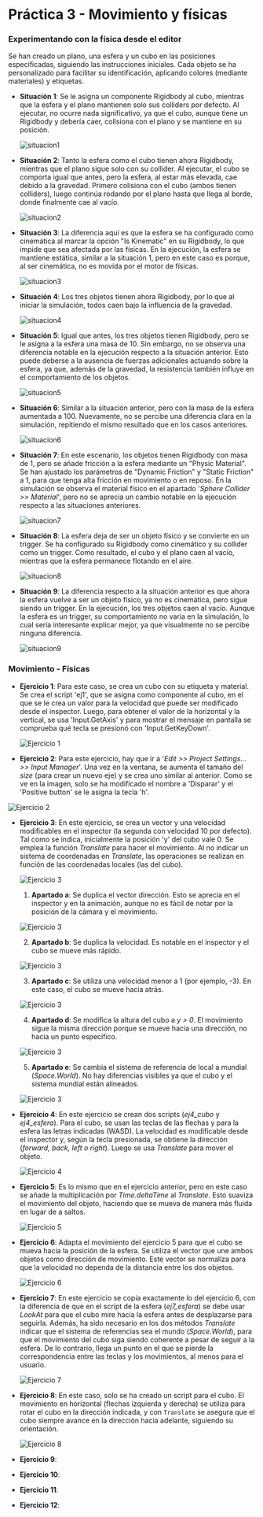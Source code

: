 # Práctica 3 - Movimiento y físicas
### Experimentando con la física desde el editor
Se han creado un plano, una esfera y un cubo en las posiciones especificadas, siguiendo las instrucciones iniciales. Cada objeto se ha personalizado para facilitar su identificación, aplicando colores (mediante materiales) y etiquetas.
- **Situación 1**: Se le asigna un componente Rigidbody al cubo, mientras que la esfera y el plano mantienen solo sus colliders por defecto. Al ejecutar, no ocurre nada significativo, ya que el cubo, aunque tiene un Rigidbody y debería caer, colisiona con el plano y se mantiene en su posición.

  ![situacion1](./gif/ii-pr3-sit1.gif)
  
- **Situación 2**: Tanto la esfera como el cubo tienen ahora Rigidbody, mientras que el plano sigue solo con su collider. Al ejecutar, el cubo se comporta igual que antes, pero la esfera, al estar más elevada, cae debido a la gravedad. Primero colisiona con el cubo (ambos tienen colliders), luego continúa rodando por el plano hasta que llega al borde, donde finalmente cae al vacío.
  
    ![situacion2](./gif/ii-pr3-sit2.gif)
  
- **Situación 3**: La diferencia aquí es que la esfera se ha configurado como cinemática al marcar la opción "Is Kinematic" en su Rigidbody, lo que impide que sea afectada por las físicas. En la ejecución, la esfera se mantiene estática, similar a la situación 1, pero en este caso es porque, al ser cinemática, no es movida por el motor de físicas.
  
    ![situacion3](./gif/ii-pr3-sit3.gif)
  
- **Situación 4**: Los tres objetos tienen ahora Rigidbody, por lo que al iniciar la simulación, todos caen bajo la influencia de la gravedad.
  
    ![situacion4](./gif/ii-pr3-sit4.gif)
  
- **Situación 5**: Igual que antes, los tres objetos tienen Rigidbody, pero se le asigna a la esfera una masa de 10. Sin embargo, no se observa una diferencia notable en la ejecución respecto a la situación anterior. Esto puede deberse a la ausencia de fuerzas adicionales actuando sobre la esfera, ya que, además de la gravedad, la resistencia también influye en el comportamiento de los objetos.
  
    ![situacion5](./gif/ii-pr3-sit5.gif)
  
- **Situación 6**: Similar a la situación anterior, pero con la masa de la esfera aumentada a 100. Nuevamente, no se percibe una diferencia clara en la simulación, repitiendo el mismo resultado que en los casos anteriores.
  
    ![situacion6](./gif/ii-pr3-sit6.gif)
  
- **Situación 7**: En este escenario, los objetos tienen Rigidbody con masa de 1, pero se añade fricción a la esfera mediante un "Physic Material". Se han ajustado los parámetros de "Dynamic Friction" y "Static Friction" a 1, para que tenga alta fricción en movimiento o en reposo. En la simulación se observa el material físico en el apartado '*Sphere Collider >> Material*', pero no se aprecia un cambio notable en la ejecución respecto a las situaciones anteriores.
  
    ![situacion7](./gif/ii-pr3-sit7.gif)
  
- **Situación 8**: La esfera deja de ser un objeto físico y se convierte en un trigger. Se ha configurado su Rigidbody como cinemático y su collider como un trigger. Como resultado, el cubo y el plano caen al vacío, mientras que la esfera permanece flotando en el aire.
  
    ![situacion8](./gif/ii-pr3-sit8.gif)
  
- **Situación 9**: La diferencia respecto a la situación anterior es que ahora la esfera vuelve a ser un objeto físico, ya no es cinemática, pero sigue siendo un trigger. En la ejecución, los tres objetos caen al vacío. Aunque la esfera es un trigger, su comportamiento no varía en la simulación, lo cual sería interesante explicar mejor, ya que visualmente no se percibe ninguna diferencia.
  
    ![situacion9](./gif/ii-pr3-sit9.gif)
  
### Movimiento - Físicas
- **Ejercicio 1**: Para este caso, se crea un cubo con su etiqueta y material. Se crea el script 'ej1', que se asigna como componente al cubo, en el que se le crea un valor para la velocidad que puede ser modificado desde el inspector. Luego, para obtener el valor de la horizontal y la vertical, se usa 'Input.GetAxis' y para mostrar el mensaje en pantalla se comprueba qué tecla se presionó con 'Input.GetKeyDown'.

  ![Ejercicio 1](./gif/ii-pr3-ej1.gif)

- **Ejercicio 2**: Para este ejercicio, hay que ir a '*Edit >> Project Settings… >> Input Manager*'. Una vez en la ventana, se aumenta el tamaño del *size* (para crear un nuevo eje) y se crea uno similar al anterior. Como se ve en la imagen, solo se ha modificado el nombre a 'Disparar' y el 'Positive button' se le asigna la tecla 'h'.

![Ejercicio 2](./gif/ii-pr3-ej2.png)

- **Ejercicio 3**: En este ejercicio, se crea un vector y una velocidad modificables en el inspector (la segunda con velocidad 10 por defecto). Tal como se indica, inicialmente la posición 'y' del cubo vale 0. Se emplea la función *Translate* para hacer el movimiento. Al no indicar un sistema de coordenadas en *Translate*, las operaciones se realizan en función de las coordenadas locales (las del cubo).

  ![Ejercicio 3](./gif/ii-pr3-ej3_basic.gif)
  
  1. **Apartado a**: Se duplica el vector dirección. Esto se aprecia en el inspector y en la animación, aunque no es fácil de notar por la posición de la cámara y el movimiento.

    ![Ejercicio 3](./gif/ii-pr3-ej3_a.gif)
  
  2. **Apartado b**: Se duplica la velocidad. Es notable en el inspector y el cubo se mueve más rápido.

    ![Ejercicio 3](./gif/ii-pr3-ej3_b.gif)
  
  3. **Apartado c**: Se utiliza una velocidad menor a 1 (por ejemplo, -3). En este caso, el cubo se mueve hacia atrás.

    ![Ejercicio 3](./gif/ii-pr3-ej3_c.gif)
  
  4. **Apartado d**: Se modifica la altura del cubo a *y > 0*. El movimiento sigue la misma dirección porque se mueve hacia una dirección, no hacia un punto específico.

    ![Ejercicio 3](./gif/ii-pr3-ej3_d.gif)
  
  5. **Apartado e**: Se cambia el sistema de referencia de local a mundial (*Space.World*). No hay diferencias visibles ya que el cubo y el sistema mundial están alineados.

    ![Ejercicio 3](./gif/ii-pr3-ej3_e.gif)

- **Ejercicio 4**: En este ejercicio se crean dos scripts (*ej4_cubo* y *ej4_esfera*). Para el cubo, se usan las teclas de las flechas y para la esfera las letras indicadas (WASD). La velocidad es modificable desde el inspector y, según la tecla presionada, se obtiene la dirección (*forward, back, left o right*). Luego se usa *Translate* para mover el objeto.

    ![Ejercicio 4](./gif/ii-pr3-ej4.gif)

- **Ejercicio 5**: Es lo mismo que en el ejercicio anterior, pero en este caso se añade la multiplicación por *Time.deltaTime* al *Translate*. Esto suaviza el movimiento del objeto, haciendo que se mueva de manera más fluida en lugar de a saltos.

  ![Ejercicio 5](./gif/ii-pr3-ej5.gif)

- **Ejercicio 6**: Adapta el movimiento del ejercicio 5 para que el cubo se mueva hacia la posición de la esfera. Se utiliza el vector que une ambos objetos como dirección de movimiento. Este vector se normaliza para que la velocidad no dependa de la distancia entre los dos objetos.

  ![Ejercicio 6](./gif/ii-pr3-ej6.gif)

- **Ejercicio 7**: En este ejercicio se copia exactamente lo del ejercicio 6, con la diferencia de que en el script de la esfera (*ej7_esfera*) se debe usar *LookAt* para que el cubo mire hacia la esfera antes de desplazarse para seguirla. Además, ha sido necesario en los dos métodos *Translate* indicar que el sistema de referencias sea el mundo (*Space.World*), para que el movimiento del cubo siga siendo coherente a pesar de seguir a la esfera. De lo contrario, llega un punto en el que se pierde la correspondencia entre las teclas y los movimientos, al menos para el usuario.

  ![Ejercicio 7](./gif/ii-pr3-ej7.gif)

- **Ejercicio 8**: En este caso, solo se ha creado un script para el cubo. El movimiento en horizontal (flechas izquierda y derecha) se utiliza para rotar el cubo en la dirección indicada, y con `Translate` se asegura que el cubo siempre avance en la dirección hacia adelante, siguiendo su orientación.

  ![Ejercicio 8](./gif/ii-pr3-ej8.gif)

- **Ejercicio 9**:
- **Ejercicio 10**:
- **Ejercicio 11**:
- **Ejercicio 12**:
